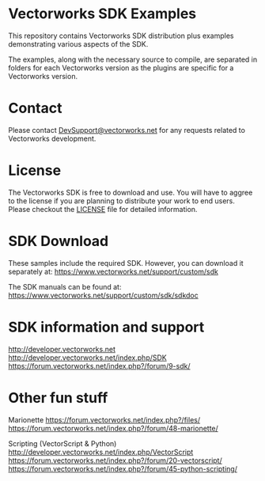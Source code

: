 # Vectorworks SDK Examples
This repository contains Vectorworks SDK distribution plus examples demonstrating various aspects of the SDK.

The examples, along with the necessary source to compile, are separated in folders for each Vectorworks version as the plugins are specific for a Vectorworks version.

# Contact

Please contact DevSupport@vectorworks.net for any requests related to Vectorworks development.

# License

The Vectorworks SDK is free to download and use. You will have to aggree to the license if you are planning to distribute your work to end users. Please checkout the [LICENSE](./LICENSE) file for detailed information.

# SDK Download

These samples include the required SDK. However, you can download it separately at:
https://www.vectorworks.net/support/custom/sdk

The SDK manuals can be found at:
https://www.vectorworks.net/support/custom/sdk/sdkdoc

# SDK information and support

http://developer.vectorworks.net
http://developer.vectorworks.net/index.php/SDK
https://forum.vectorworks.net/index.php?/forum/9-sdk/

# Other fun stuff

Marionette
  https://forum.vectorworks.net/index.php?/files/
  https://forum.vectorworks.net/index.php?/forum/48-marionette/
  
Scripting (VectorScript & Python)
  http://developer.vectorworks.net/index.php/VectorScript
  https://forum.vectorworks.net/index.php?/forum/20-vectorscript/
  https://forum.vectorworks.net/index.php?/forum/45-python-scripting/
 
